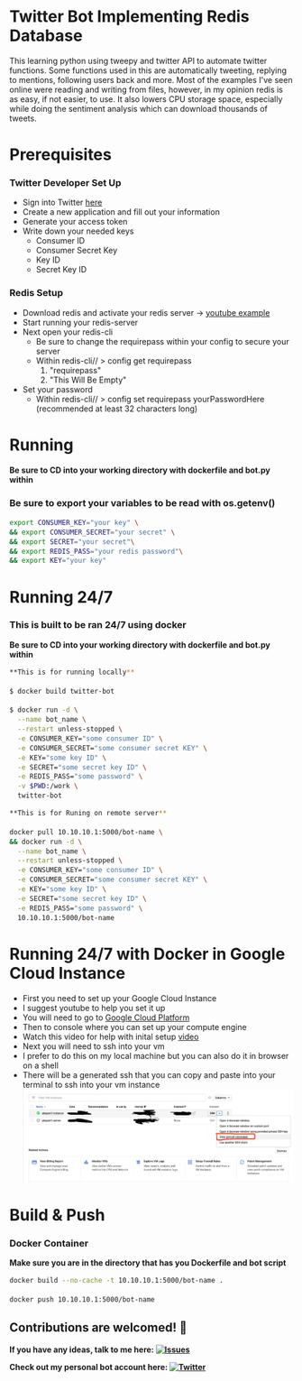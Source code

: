 # Twitter Bot Implementing Redis Database 
This learning python using tweepy and twitter API to automate twitter functions. Some functions used in this are automatically tweeting, replying to mentions, following users back and more. Most of the examples I've seen online were reading and writing from files, however, in my opinion redis is as easy, if not easier, to use. It also lowers CPU storage space, especially while doing the sentiment analysis which can download thousands of tweets.

# Prerequisites

### Twitter Developer Set Up
* Sign into Twitter [here](https://developer.twitter.com/en/docs/twitter-api/getting-started/guide)
* Create a new application and fill out your information
* Generate your access token
* Write down your needed keys
  * Consumer ID
  * Consumer Secret Key
  * Key ID
  * Secret Key ID

### Redis Setup
* Download redis and activate your redis server -> [youtube example](https://www.youtube.com/watch?v=dlI-xpQxcuE)
* Start running your redis-server
* Next open your redis-cli
  * Be sure to change the requirepass within your config to secure your server
  * Within redis-cli// > config get requirepass
    1. "requirepass"
    2. "This Will Be Empty"
* Set your password
  * Within redis-cli// > config set requirepass yourPasswordHere (recommended at least 32 characters long)


# Running
**Be sure to CD into your working directory with dockerfile and bot.py within**

### Be sure to export your variables to be read with os.getenv()
```bash
export CONSUMER_KEY="your key" \
&& export CONSUMER_SECRET="your secret" \
&& export SECRET="your secret"\
&& export REDIS_PASS="your redis password"\
&& export KEY="your key"
```

# Running 24/7

### This is built to be ran 24/7 using docker
**Be sure to CD into your working directory with dockerfile and bot.py within**

```bash
**This is for running locally**

$ docker build twitter-bot

$ docker run -d \
  --name bot_name \
  --restart unless-stopped \
  -e CONSUMER_KEY="some consumer ID" \
  -e CONSUMER_SECRET="some consumer secret KEY" \
  -e KEY="some key ID" \
  -e SECRET="some secret key ID" \
  -e REDIS_PASS="some password" \
  -v $PWD:/work \
  twitter-bot
```


```bash
**This is for Runing on remote server**

docker pull 10.10.10.1:5000/bot-name \
&& docker run -d \
  --name bot_name \
  --restart unless-stopped \
  -e CONSUMER_KEY="some consumer ID" \
  -e CONSUMER_SECRET="some consumer secret KEY" \
  -e KEY="some key ID" \
  -e SECRET="some secret key ID" \
  -e REDIS_PASS="some password" \
  10.10.10.1:5000/bot-name
```

# Running 24/7 with Docker in Google Cloud Instance
* First you need to set up your Google Cloud Instance
 * I suggest youtube to help you set it up
 * You will need to go to [Google Cloud Platform](https://cloud.google.com/gcp/?utm_source=google&utm_medium=cpc&utm_campaign=na-US-all-en-dr-skws-all-all-trial-b-dr-1009135&utm_content=text-ad-none-any-DEV_c-CRE_109860918967-ADGP_Hybrid+%7C+AW+SEM+%7C+SKWS+%7C+US+%7C+en+%7C+Multi+~+Cloud-KWID_43700009609890930-kwd-19383198255&utm_term=KW_%2Bcloud-ST_%2Bcloud&&gclid=Cj0KCQjwv7L6BRDxARIsAGj-34qcziciZyZZMes6maVVBfg7lmWjgqQkUNXdwg8lHqQwTPVtNEWX0xoaAgGPEALw_wcB)
 * Then to console where you can set up your compute engine
 * Watch this video for help with inital setup [video](https://www.youtube.com/watch?v=p5wl1s5gKY0)
* Next you will need to ssh into your vm 
* I prefer to do this on my local machine but you can also do it in browser on a shell
 * There will be a generated ssh that you can copy and paste into your terminal to ssh into your vm instance
![Alt text](/images/ssh.png "ssh")

# Build & Push 

### Docker Container
**Make sure you are in the directory that has you Dockerfile and bot script**
```bash
docker build --no-cache -t 10.10.10.1:5000/bot-name .

docker push 10.10.10.1:5000/bot-name
```

## Contributions are welcomed! 💚
**If you have any ideas, talk to me here: [![Issues][1.4]][1]**

**Check out my personal bot account here: [![Twitter][1.2]][2]**



<!-- link to issues page -->

[1]: https://github.com/abspen1/twitter-bot/issues

<!-- links to your social media accounts -->

[2]: https://twitter.com/interntendie

<!-- icons without padding -->

[1.2]: http://i.imgur.com/wWzX9uB.png (twitter icon without padding)
[1.4]: https://i.imgur.com/2SqWbO1.png (mail icon without padding)
